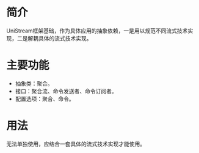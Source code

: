 # 简介

UniStream框架基础，作为具体应用的抽象依赖，一是用以规范不同流式技术实现，二是解耦具体的流式技术实现。


# 主要功能

* 抽象类：聚合。
* 接口：聚合流、命令发送者、命令订阅者。
* 配置选项：聚合、命令。


# 用法

无法单独使用，应结合一套具体的流式技术实现才能使用。

